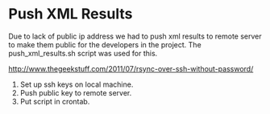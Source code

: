 Push XML Results
================
Due to lack of public ip address we had to push xml results to remote server
to make them public for the developers in the project. The push_xml_results.sh
script was used for this.

http://www.thegeekstuff.com/2011/07/rsync-over-ssh-without-password/
1. Set up ssh keys on local machine.
2. Push public key to remote server.
3. Put script in crontab.

